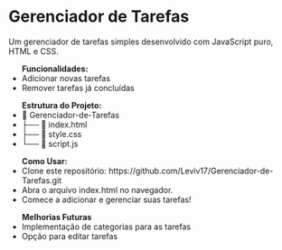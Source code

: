 <h1>Gerenciador de Tarefas</h1>
<p>Um gerenciador de tarefas simples desenvolvido com JavaScript puro, HTML e CSS.</p>
<ul><strong>Funcionalidades:</strong>
  <li>Adicionar novas tarefas</li>
  <li>Remover tarefas já concluídas</li>
</ul>
<ul><strong>Estrutura do Projeto:</strong>
    <li>📂 Gerenciador-de-Tarefas</li>
    <li>├── 📄 index.html</li>
    <li>├── 📄 style.css</li>
    <li>└── 📄 script.js</li>
</ul>
<ul><strong>Como Usar:</strong>
  <li>Clone este repositório: https://github.com/Leviv17/Gerenciador-de-Tarefas.git</li>
  <li>Abra o arquivo index.html no navegador.</li>
  <li>Comece a adicionar e gerenciar suas tarefas!</li>
</ul>
<ul><strong>Melhorias Futuras</strong>
  <li>Implementação de categorias para as tarefas</li>
  <li>Opção para editar tarefas</li>
</ul>
